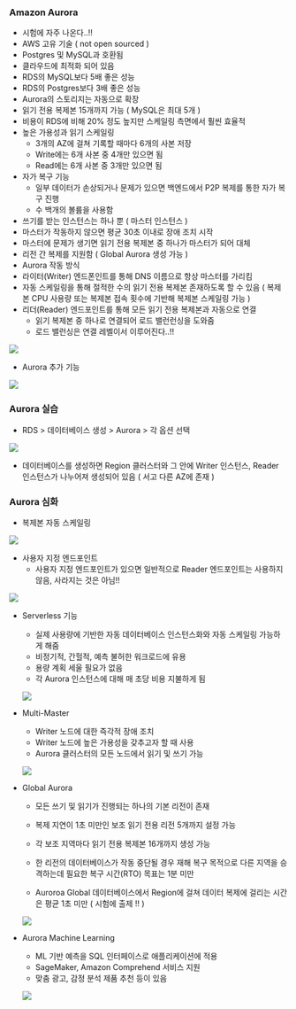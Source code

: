 ### Amazon Aurora ###
- 시험에 자주 나온다..!!
- AWS 고유 기술 ( not open sourced )
- Postgres 및 MySQL과 호환됨
- 클라우드에 최적화 되어 있음
- RDS의 MySQL보다 5배 좋은 성능
- RDS의 Postgres보다 3배 좋은 성능
- Aurora의 스토리지는 자동으로 확장
- 읽기 전용 복제본 15개까지 가능 ( MySQL은 최대 5개 )
- 비용이 RDS에 비해 20% 정도 높지만 스케일링 측면에서 훨씬 효율적
- 높은 가용성과 읽기 스케일링
  - 3개의 AZ에 걸쳐 기록할 때마다 6개의 사본 저장
  - Write에는 6개 사본 중 4개만 있으면 됨
  - Read에는 6개 사본 중 3개만 있으면 됨
- 자가 복구 기능
  - 일부 데이터가 손상되거나 문제가 있으면 백엔드에서 P2P 복제를 통한 자가 복구 진행
  - 수 백개의 볼륨을 사용함
- 쓰기를 받는 인스턴스는 하나 뿐 ( 마스터 인스턴스 )
- 마스터가 작동하지 않으면 평균 30초 이내로 장애 조치 시작
- 마스터에 문제가 생기면 읽기 전용 복제본 중 하나가 마스터가 되어 대체
- 리전 간 복제를 지원함 ( Global Aurora 생성 가능 )
- Aurora 작동 방식
- 라이터(Writer) 엔드폰인트를 통해 DNS 이름으로 항상 마스터를 가리킴
- 자동 스케일링을 통해 절적한 수의 읽기 전용 복제본 존재하도록 할 수 있음 ( 복제본 CPU 사용량 또는 복제본 접속 횟수에 기반해 복제본 스케일링 가능 )
- 리더(Reader) 엔드포인트를 통해 모든 읽기 전용 복제본과 자동으로 연결
  - 읽기 복제본 중 하나로 연결되어 로드 밸런런싱을 도와줌
  - 로드 밸런싱은 연결 레벨이서 이루어진다..!!

![](https://velog.velcdn.com/images/xodbs1123/post/5423d365-4224-4d4d-a5ad-929fff0050eb/image.png)

- Aurora 추가 기능

![](https://velog.velcdn.com/images/xodbs1123/post/01bef341-2087-4710-8a7c-2f4736867eef/image.png)

### Aurora 실습 ###
- RDS > 데이터베이스 생성 > Aurora > 각 옵션 선택

![](https://velog.velcdn.com/images/xodbs1123/post/e159540a-1440-4f0e-8951-87932f430ded/image.png)

- 데이터베이스를 생성하면 Region 클러스터와 그 안에 Writer 인스턴스, Reader 인스턴스가 나누어져 생성되어 있음 ( 서고 다른 AZ에 존재 )

### Aurora 심화 ###
- 복제본 자동 스케일링

![](https://velog.velcdn.com/images/xodbs1123/post/0781ba0a-2417-4f86-a0a8-5f9e2a9cd314/image.png)

- 사용자 지정 엔드포인트
  - 사용자 지정 엔드포인트가 있으면 일반적으로 Reader 엔드포인트는 사용하지 않음, 사라지는 것은 아님!!

![](https://velog.velcdn.com/images/xodbs1123/post/cee12c58-03de-4cd3-8f43-a6d1409b409d/image.png)

- Serverless 기능
  - 실제 사용량에 기반한 자동 데이터베이스 인스턴스화와 자동 스케일링 가능하게 해줌
  - 비정기적, 간헐적, 예측 불허한 워크로드에 유용
  - 용량 계획 세울 필요가 없음
  - 각 Aurora 인스턴스에 대해 매 초당 비용 지불하게 됨
  
  ![](https://velog.velcdn.com/images/xodbs1123/post/5b2b36c2-a484-44e6-a68f-ef0d1f4b9d76/image.png)

- Multi-Master
  - Writer 노드에 대한 즉각적 장애 조치
  - Writer 노드에 높은 가용성을 갖추고자 할 때 사용
  - Aurora 클러스터의 모든 노드에서 읽기 및 쓰기 가능

   ![](https://velog.velcdn.com/images/xodbs1123/post/78d73a4b-6a66-4f68-9fa6-6ab0894b1c00/image.png)

- Global Aurora
  - 모든 쓰기 및 읽기가 진행되는 하나의 기본 리전이 존재
  - 복제 지연이 1초 미만인 보조 읽기 전용 리전 5개까지 설정 가능
  - 각 보조 지역마다 읽기 전용 복제본 16개까지 생성 가능
  - 한 리전의 데이터베이스가 작동 중단될 경우 재해 복구 목적으로 다른 지역을 승격하는데 필요한 복구 시간(RTO) 목표는 1분 미만

   - Auroroa Global 데이터베이스에서 Region에 걸쳐 데이터 복제에 걸리는 시간은 평균 1초 미만 ( 시험에 출제 !! )

   ![](https://velog.velcdn.com/images/xodbs1123/post/fb096ee1-0c0a-4c85-9f69-fda6970b1ca6/image.png)

- Aurora Machine Learning
  - ML 기반 예측을 SQL 인터페이스로 애플리케이션에 적용
  - SageMaker, Amazon Comprehend 서비스 지원
  - 맞춤 광고, 감정 분석 제품 추천 등이 있음

   ![](https://velog.velcdn.com/images/xodbs1123/post/0cfa4e3a-f60f-41d4-85b3-1fae1bbd6b0b/image.png)
